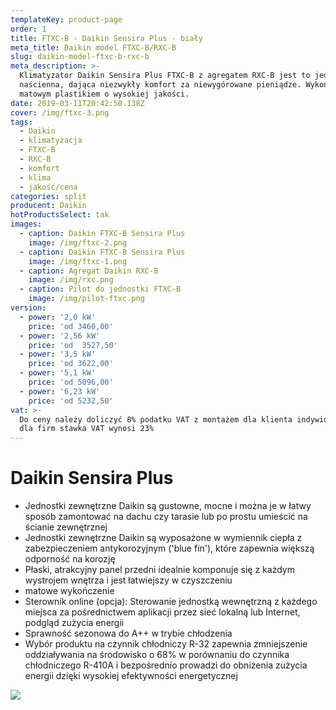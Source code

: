 ```yaml
---
templateKey: product-page
order: 1
title: FTXC-B - Daikin Sensira Plus - biały
meta_title: Daikin model FTXC-B/RXC-B
slug: daikin-model-ftxc-b-rxc-b
meta_description: >-
  Klimatyzator Daikin Sensira Plus FTXC-B z agregatem RXC-B jest to jednostka
  naścienna, dająca niezwykły komfort za niewygórowane pieniądze. Wykończenie
  matowym plastikiem o wysokiej jakości.
date: 2019-03-11T20:42:50.138Z
cover: /img/ftxc-3.png
tags:
  - Daikin
  - klimatyzacja
  - FTXC-B
  - RXC-B
  - komfort
  - klima
  - jakość/cena
categories: split
producent: Daikin
hotProductsSelect: tak
images:
  - caption: Daikin FTXC-B Sensira Plus
    image: /img/ftxc-2.png
  - caption: Daikin FTXC-B Sensira Plus
    image: /img/ftxc-1.png
  - caption: Agregat Daikin RXC-B
    image: /img/rxc.png
  - caption: Pilot do jednostki FTXC-B
    image: /img/pilot-ftxc.png
version:
  - power: '2,0 kW'
    price: 'od 3460,00'
  - power: '2,56 kW'
    price: 'od  3527,50'
  - power: '3,5 kW'
    price: 'od 3622,00'
  - power: '5,1 kW'
    price: 'od 5096,00'
  - power: '6,23 kW'
    price: 'od 5232,50'
vat: >-
  Do ceny należy doliczyć 8% podatku VAT z montażem dla klienta indywidualnego,
  dla firm stawka VAT wynosi 23%
---
```

# Daikin Sensira Plus

* Jednostki zewnętrzne Daikin są gustowne, mocne i można je w łatwy sposób zamontować na dachu czy tarasie lub po prostu umieścić na ścianie zewnętrznej
* Jednostki zewnętrzne Daikin są wyposażone w wymiennik ciepła z zabezpieczeniem antykorozyjnym ('blue fin'), które zapewnia większą odporność na korozję
* Płaski, atrakcyjny panel przedni idealnie komponuje się z każdym wystrojem wnętrza i jest łatwiejszy w czyszczeniu
* matowe wykończenie
* Sterownik online (opcja): Sterowanie jednostką wewnętrzną z każdego miejsca za pośrednictwem aplikacji przez sieć lokalną lub Internet, podgląd zużycia energii
* Sprawność sezonowa do A++ w trybie chłodzenia
* Wybór produktu na czynnik chłodniczy R-32 zapewnia zmniejszenie oddziaływania na środowisko o 68% w porównaniu do czynnika chłodniczego R-410A i bezpośrednio prowadzi do obniżenia zużycia energii dzięki wysokiej efektywności energetycznej

![](/img/dane.png)
